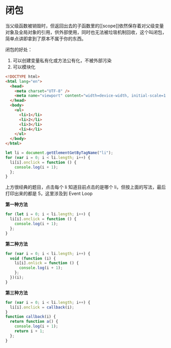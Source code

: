 <!--
 * @Author: your name
 * @Date: 2020-05-18 15:33:13
 * @LastEditTime: 2020-05-18 15:53:14
 * @LastEditors: Please set LastEditors
 * @Description: In User Settings Edit
 * @FilePath: /learningnotes/整理/闭包.md
-->

# 闭包

当父级函数被销毁时，但返回出去的子函数里的[[scope]]依然保存着对父级变量对象及全局对象的引用，供外部使用，同时也无法被垃圾机制回收，这个叫闭包，简单点讲即拿到了原本不属于你的东西。

闭包的好处：

1. 可以创建变量私有化或方法公有化，不被外部污染
2. 可以模块化

```html
<!DOCTYPE html>
<html lang="en">
  <head>
    <meta charset="UTF-8" />
    <meta name="viewport" content="width=device-width, initial-scale=1.0" />
  </head>
  <body>
    <ul>
      <li>1</li>
      <li>2</li>
      <li>3</li>
      <li>4</li>
    </ul>
  </body>
</html>
```

```javascript
let li = document.getElementGetByTagName("li");
for (var i = 0; i < li.length; i++) {
  li[i].onclick = function () {
    console.log(i + 1);
  };
}
```

上方很经典的题目，点击每个 li 知道目前点击的是哪个 li，但按上面的写法，最后打印出来的都是 5，这里涉及到 Event Loop

**第一种方法**

```javascript
for (let i = 0; i < li.length; i++) {
  li[i].onclick = function () {
    console.log(i + 1);
  };
}
```

**第二种方法**

```javascript
for (var i = 0; i < li.length; i++) {
  void (function (i) {
    li[i].onlick = function () {
      console.log(i + 1);
    };
  })(i);
}
```

**第三种方法**

```javascript
for (var i = 0; i < li.length; i++) {
  li[i].onclick = callback(i);
}
function callback(i) {
  return function a() {
    console.log(i + 1);
    return i + 1;
  };
}
```
